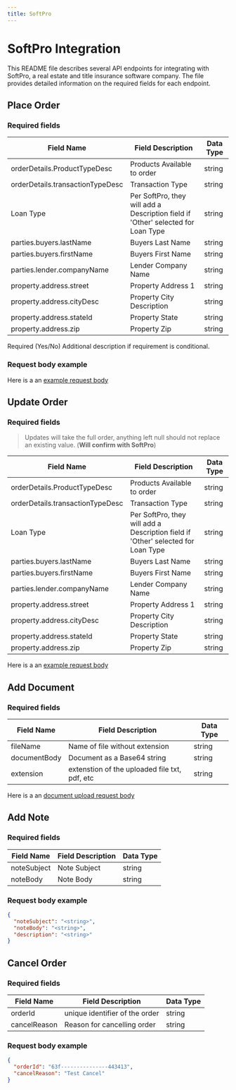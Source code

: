 ```yaml
---
title: SoftPro
---
```


# SoftPro Integration

This README file describes several API endpoints for integrating with SoftPro, a real estate and title insurance software company. The file provides detailed information on the required fields for each endpoint.

## Place Order

### Required fields

| Field Name                       | Field Description                                                                | Data Type |
| -------------------------------- | -------------------------------------------------------------------------------- | --------- |
| orderDetails.ProductTypeDesc     | Products Available to order                                                      | string    |
| orderDetails.transactionTypeDesc | Transaction Type                                                                 | string    |
| Loan Type                        | Per SoftPro, they will add a Description field if 'Other' selected for Loan Type | string    |
| parties.buyers.lastName          | Buyers Last Name                                                                 | string    |
| parties.buyers.firstName         | Buyers First Name                                                                | string    |
| parties.lender.companyName       | Lender Company Name                                                              | string    |
| property.address.street          | Property Address 1                                                               | string    |
| property.address.cityDesc        | Property City Description                                                        | string    |
| property.address.stateId         | Property State                                                                   | string    |
| property.address.zip             | Property Zip                                                                     | string    |

Required (Yes/No) Additional description if requirement is conditional.

### Request body example

Here is a an [example request body](order)

## Update Order

### Required fields

> Updates will take the full order, anything left null should not replace an existing value. (**Will confirm with SoftPro**)

| Field Name                       | Field Description                                                                | Data Type |
| -------------------------------- | -------------------------------------------------------------------------------- | --------- |
| orderDetails.ProductTypeDesc     | Products Available to order                                                      | string    |
| orderDetails.transactionTypeDesc | Transaction Type                                                                 | string    |
| Loan Type                        | Per SoftPro, they will add a Description field if 'Other' selected for Loan Type | string    |
| parties.buyers.lastName          | Buyers Last Name                                                                 | string    |
| parties.buyers.firstName         | Buyers First Name                                                                | string    |
| parties.lender.companyName       | Lender Company Name                                                              | string    |
| property.address.street          | Property Address 1                                                               | string    |
| property.address.cityDesc        | Property City Description                                                        | string    |
| property.address.stateId         | Property State                                                                   | string    |
| property.address.zip             | Property Zip                                                                     | string    |

Here is a an [example request body](order)

## Add Document

### Required fields

| Field Name   | Field Description                             | Data Type |
| ------------ | --------------------------------------------- | --------- |
| fileName     | Name of file without extension                | string    |
| documentBody | Document as a Base64 string                   | string    |
| extension    | extenstion of the uploaded file txt, pdf, etc | string    |

Here is a an [document upload request body](document)

## Add Note

### Required fields

| Field Name  | Field Description | Data Type |
| ----------- | ----------------- | --------- |
| noteSubject | Note Subject      | string    |
| noteBody    | Note Body         | string    |

### Request body example

```json
{
  "noteSubject": "<string>",
  "noteBody": "<string>",
  "description": "<string>"
}
```

## Cancel Order

### Required fields

| Field Name   | Field Description              | Data Type |
| ------------ | ------------------------------ | --------- |
| orderId      | unique identifier of the order | string    |
| cancelReason | Reason for cancelling order    | string    |

### Request body example

```json
{
  "orderId": "63f---------------443413",
  "cancelReason": "Test Cancel"
}
```
